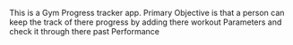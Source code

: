 This is a Gym Progress tracker app. 
Primary Objective is that a person can keep the track of there progress by adding there workout Parameters and check it through there past Performance
